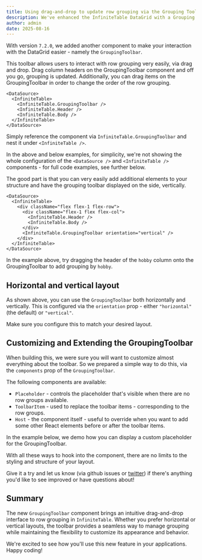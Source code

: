 ```yaml
---
title: Using drag-and-drop to update row grouping via the Grouping Toolbar
description: We've enhanced the InfiniteTable DataGrid with a Grouping Toolbar, which allows you to drag and drop columns to group/ungroup
author: admin
date: 2025-08-16
---
```



With version `7.2.0`, we added another component to make your interaction with the DataGrid easier - namely the `GroupingToolbar`.

This toolbar allows users to interact with row grouping very easily, via drag and drop. Drag column headers on the GroupingToolbar component and off you go, grouping is updated. Additionally, you can drag items on the GroupingToolbar in order to change the order of the row grouping.

```tsx {3} title="Base structure for using the grouping toolbar"
<DataSource>
  <InfiniteTable>
    <InfiniteTable.GroupingToolbar />
    <InfiniteTable.Header />
    <InfiniteTable.Body />
  </InfiniteTable>
</DataSource>
```

Simply reference the component via `InfiniteTable.GroupingToolbar` and nest it under `<InfiniteTable />`.

<Note>

In the above and below examples, for simplicity, we're not showing the whole configuration of the `<DataSource />` and `<InfiniteTable />` components - for full code examples, see further below.

</Note>

The good part is that you can very easily add additional elements to your structure and have the grouping toolbar displayed on the side, vertically.

```tsx {8} title="Example structure for vertical grouping toolbar"
<DataSource>
  <InfiniteTable>
    <div className="flex flex-1 flex-row">
      <div className="flex-1 flex flex-col">
        <InfiniteTable.Header />
        <InfiniteTable.Body />
      </div>
      <InfiniteTable.GroupingToolbar orientation="vertical" />
    </div>
  </InfiniteTable>
</DataSource>
```

<CSEmbed id="wandering-leftpad-2zxwxr" code={false} title="Using the GroupingToolbar" />

<Note>

In the example above, try dragging the header of the `hobby` column onto the GroupingToolbar to add grouping by `hobby`.

</Note>


## Horizontal and vertical layout

As shown above, you can use the `GroupingToolbar` both horizontally and vertically. This is configured via the `orientation` prop - either `"horizontal"` (the default) or `"vertical"`.

Make sure you configure this to match your desired layout.

<CSEmbed id="still-bird-td2rgc" code={false} title="Vertical layout demo" />

## Customizing and Extending the GroupingToolbar

When building this, we were sure you will want to customize almost everything about the toolbar. So we prepared a simple way to do this, via the `components` prop of the `GroupingToolbar`.

The following components are available:
 - `Placeholder` - controls the placeholder that's visible when there are no row groups available.
 - `ToolbarItem` - used to replace the toolbar items - corresponding to the row groups.
 - `Host` - the component itself - useful to override when you want to add some other React elements before or after the toolbar items.

In the example below, we demo how you can display a custom placeholder for the GroupingToolbar.

<CSEmbed id="sad-rubin-6kx2v6" code={false} title="Using a custom placeholder in the GroupingToolbar" />

With all these ways to hook into the component, there are no limits to the styling and structure of your layout.

Give it a try and let us know (via github issues or [twitter](https://x.com/get_infinite)) if there's anything you'd like to see improved or have questions about!

## Summary

The new `GroupingToolbar` component brings an intuitive drag-and-drop interface to row grouping in `InfiniteTable`. Whether you prefer horizontal or vertical layouts, the toolbar provides a seamless way to manage grouping while maintaining the flexibility to customize its appearance and behavior.

We're excited to see how you'll use this new feature in your applications. Happy coding!

